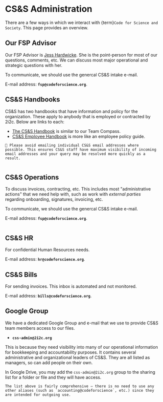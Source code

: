 # CS&S Administration

There are a few ways in which we interact with {term}`Code for Science and Society`.
This page provides an overview.

## Our FSP Advisor

Our FSP Advisor is [Jess Hardwicke](https://www.codeforsociety.org/about/people/848).
She is the point-person for most of our questions, comments, etc.
We can discuss most major operational and strategic questions with her.

To communicate, we should use the genercal CS&S intake e-mail.

E-mail address: **`fsp@codeforscience.org`**.

## CS&S Handbooks

CS&S has two handbooks that have information and policy for the organization.
These apply to anybody that is employed or contracted by 2i2c.
Below are links to each:

- [The CS&S Handbook](https://www.notion.so/CS-S-Handbook-18cd12a6e44c4393857642da6a6b0fdf) is similar to our Team Compass.
- [CS&S Employee Handbook](https://docs.google.com/document/d/1LDN8-iSak391uQC5AzvtzD9dIOmfHg8kihwlvzn8Cy8/edit#heading=h.gjdgxs) is more like an employee policy guide.

```{tip}
📧 Please avoid emailing individual CS&S email addresses where possible. This ensures CS&S staff have maximum visibility of incoming email addresses and your query may be resolved more quickly as a result.
```

```{role} CS&S Operations
```
## CS&S Operations

To discuss invoices, contracting, etc.
This includes most "administrative actions" that we need help with, such as work with *external parties* regarding onboarding, signatures, invoicing, etc.

To communicate, we should use the genercal CS&S intake e-mail.

E-mail address: **`fsp@codeforscience.org`**.

```{role} CS&S FSP
```

## CS&S HR

For confidential Human Resources needs.

E-mail address: **`hr@codeforscience.org`**.

## CS&S Bills

For sending invoices. This inbox is automated and not monitored.

E-mail address: **`bills@codeforscience.org`**.

## Google Group

We have a dedicated Google Group and e-mail that we use to provide CS&S team members access to our files.

- **`css-admin@2i2c.org`**

This is because they need visibility into many of our operational information for bookkeeping and accountability purposes.
It contains several administrative and organizational leaders of CS&S.
They are all listed as managers, so can add people on their own.

In Google Drive, you may add the `css-admin@2i2c.org` group to the sharing list for a folder or file and they will have access.


```{note}
The list above is fairly comprehensive – there is no need to use any other aliases (such as `accounting@codeforscience`, etc.) since they are intended for outgoing use.
```
